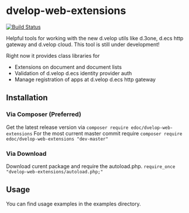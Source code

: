 # dvelop-web-extensions
[![Build Status](https://dev.azure.com/edoc-team-sdp/d.velop%20web%20extensions/_apis/build/status/d.velop%20web%20extensions?branchName=master)](https://dev.azure.com/edoc-team-sdp/d.velop%20web%20extensions/_build/latest?definitionId=9&branchName=master)

Helpful tools for working with the new d.velop utils like d.3one, d.ecs http gateway and d.velop cloud. This tool is still under development!

Right now it provides class libraries for
 - Extensions on document and document lists
 - Validation of d.velop d.ecs identity provider auth
 - Manage registration of apps at d.velop d.ecs http gateway
 
## Installation
### Via Composer (Preferred)
Get the latest release version via 
```composer require edoc/dvelop-web-extensions``` 
For the most current master commit require
```composer require edoc/dvelop-web-extensions "dev-master"``` 
### Via Download
Download curent package and require the autoload.php.
```require_once "dvelop-web-extensions/autoload.php;"``` 

## Usage
You can find usage examples in the examples directory.
